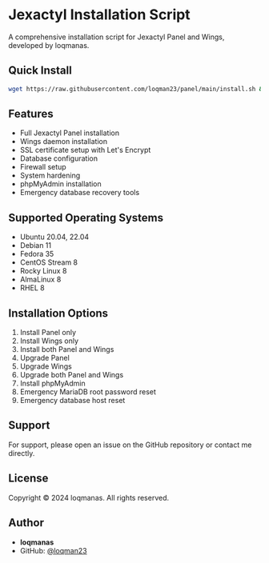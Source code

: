 # Jexactyl Installation Script

A comprehensive installation script for Jexactyl Panel and Wings, developed by loqmanas.

## Quick Install

```bash
wget https://raw.githubusercontent.com/loqman23/panel/main/install.sh && bash install.sh
```

## Features

- Full Jexactyl Panel installation
- Wings daemon installation
- SSL certificate setup with Let's Encrypt
- Database configuration
- Firewall setup
- System hardening
- phpMyAdmin installation
- Emergency database recovery tools

## Supported Operating Systems

- Ubuntu 20.04, 22.04
- Debian 11
- Fedora 35
- CentOS Stream 8
- Rocky Linux 8
- AlmaLinux 8
- RHEL 8

## Installation Options

1. Install Panel only
2. Install Wings only
3. Install both Panel and Wings
4. Upgrade Panel
5. Upgrade Wings
6. Upgrade both Panel and Wings
7. Install phpMyAdmin
8. Emergency MariaDB root password reset
9. Emergency database host reset

## Support

For support, please open an issue on the GitHub repository or contact me directly.

## License

Copyright © 2024 loqmanas. All rights reserved.

## Author

- **loqmanas**
- GitHub: [@loqman23](https://github.com/loqman23)